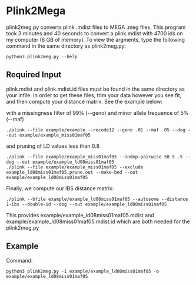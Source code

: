 # Plink2Mega
plink2meg.py converts plink .mdist files to MEGA .meg files. This program took 3 minutes and 40 seconds to convert a plink.mdist with 4700 ids on my computer (8 GB of memory). To view the argments, type the following command in the same directory as plink2meg.py:
```
python3 plink2meg.py --help
```

## Required Input 
plink.mdist and plink.mdist.id files must be found in the same directory as your infile. 
In order to get these files, trim your data however you see fit, and then compute your distance matrix. See the example below:

with a missingness filter of 99% (--geno) and minor allele frequence of 5% (--maf)
```
./plink --file example/example --recode12 --geno .01 --maf .05 --dog --out example/example_miss01maf05
```
and pruning of LD values less than 0.8
```
./plink --file example/example_miss01maf05 --indep-pairwise 50 5 .5 --dog --out example/example_ld08miss01maf05
./plink --file example/example_miss01maf05 --exclude example_ld08miss01maf05.prune.out --make-bed --out example/example_ld08miss01maf05
```

Finally, we compute our IBS distance matrix:
```
./plink --bfile example/example_ld08miss01maf05 --autosome --distance 1-ibs --double-id --dog --out example/example_ld08miss01maf05
```

This provides example/example_ld08miss01maf05.mdist and example/example_ld08miss01maf05.mdist.id which are both needed for the plink2meg.py

## Example
Command:
```
python3 plink2meg.py -i example/example_ld08miss01maf05 -o example/example_ld08miss01maf05
```
